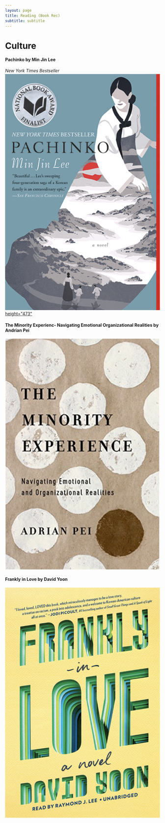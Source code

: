 ```yaml
---
layout: page
title: Reading (Book Rec)
subtitle: subtitle 
---
```


# Culture 

#### Pachinko by Min Jin Lee
_New York Times Bestseller_
 [![Alt text](assets/img/pachinko.png) height="473"](https://www.minjinlee.com/book/pachinko/)




#### The Minority Experienc- Navigating Emotional Organizational Realities by Andrian Pei

 [![Alt text](assets/img/minority.png)](https://www.amazon.com/Minority-Experience-Navigating-Emotional-Organizational/dp/0830845488)
 
 
 
 #### Frankly in Love by David Yoon 

 [![Alt text](assets/img/frankly.png)](https://www.penguinrandomhouse.com/books/598579/frankly-in-love-by-david-yoon/)
 
 
 
 

